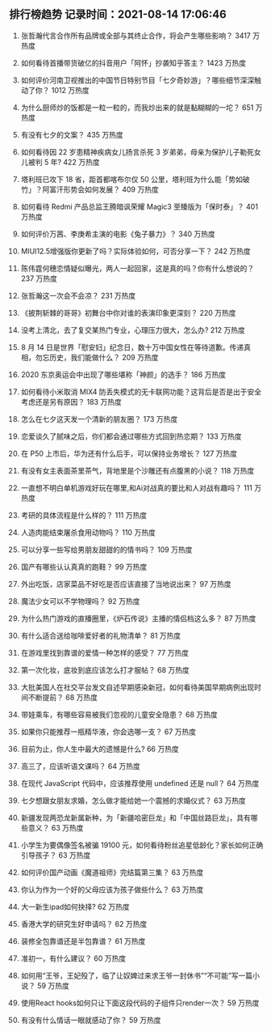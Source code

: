 
## 排行榜趋势 记录时间：2021-08-14 17:06:46
  
  1. 张哲瀚代言合作所有品牌或全部与其终止合作，将会产生哪些影响？ 3417 万热度
    
  2. 如何看待首播带货破亿的抖音用户「阿怀」抄袭知乎答主？ 1423 万热度
    
  3. 如何评价河南卫视推出的中国节日特别节目「七夕奇妙游」？哪些细节深深触动了你？ 1012 万热度
    
  4. 为什么厨师炒的饭都是一粒一粒的，而我炒出来的就是黏糊糊的一坨？ 651 万热度
    
  5. 有没有七夕的文案？ 435 万热度
    
  6. 如何看待因 22 岁患精神疾病女儿扬言杀死 3 岁弟弟，母亲为保护儿子勒死女儿被判 5 年? 422 万热度
    
  7. 塔利班已攻下 18 省，距首都喀布尔仅 50 公里，塔利班为什么能「势如破竹」？阿富汗形势会如何发展？ 409 万热度
    
  8. 如何看待 Redmi 产品总监王腾暗讽荣耀 Magic3 至臻版为「保时泰」？ 401 万热度
    
  9. 如何评价万茜、李庚希主演的电影《兔子暴力》？ 340 万热度
    
  10. MIUI12.5增强版你更新了吗？实际体验如何，可否分享一下？ 242 万热度
    
  11. 陈伟霆何穗恋情疑似曝光，两人一起回家，这是真的吗？你有什么想说的？ 237 万热度
    
  12. 张哲瀚这一次会不会凉？ 231 万热度
    
  13. 《披荆斩棘的哥哥》初舞台中你对谁的表演印象更深刻？ 220 万热度
    
  14. 没考上清北，去了复交某热门专业，心理压力很大，怎么办? 212 万热度
    
  15. 8 月 14 日是世界「慰安妇」纪念日，数十万中国女性在等待道歉。传递真相，勿忘历史，我们能做什么？ 209 万热度
    
  16. 2020 东京奥运会中出现了哪些堪称「神颜」的选手？ 186 万热度
    
  17. 如何看待小米取消 MIX4 防丢失模式的无卡联网功能？这背后是否是出于安全考虑还是另有原因？ 183 万热度
    
  18. 怎么在七夕这天发一个清新的朋友圈？ 173 万热度
    
  19. 恋爱谈久了腻味之后，你们都会通过哪些方式回到热恋期？ 133 万热度
    
  20. 在 P50 上市后，华为还有什么后手，可以保持业务增长？ 127 万热度
    
  21. 有没有女主表面茶里茶气，背地里是个沙雕还有点腹黑的小说？ 118 万热度
    
  22. 一直想不明白单机游戏好玩在哪里,和Ai对战真的要比和人对战有趣吗？ 111 万热度
    
  23. 考研的具体流程是什么样的？ 111 万热度
    
  24. 人造肉能结束屠杀食用动物吗？ 110 万热度
    
  25. 可以分享一些写给男朋友甜甜的的情书吗？ 109 万热度
    
  26. 国产有哪些认认真真的跑鞋？ 99 万热度
    
  27. 外出吃饭，店家菜品不好吃是否应该直接了当地说出来？ 97 万热度
    
  28. 魔法少女可以不学物理吗？ 92 万热度
    
  29. 为什么热门游戏的直播圈里，《炉石传说》主播的情侣档这么多？ 87 万热度
    
  30. 有什么适合送给咖啡爱好者的礼物清单？ 81 万热度
    
  31. 在游戏里找到靠谱的爱情一种怎样的感受？ 77 万热度
    
  32. 第一次化妆，底妆到底应该怎么打才服帖？ 68 万热度
    
  33. 大批美国人在社交平台发文自述早期感染新冠，如何看待美国早期病例出现时间不断提前？ 68 万热度
    
  34. 带娃乘车，有哪些容易被我们忽视的儿童安全隐患？ 68 万热度
    
  35. 如果你只能推荐一瓶精华液，你会选哪一支？ 67 万热度
    
  36. 目前为止，你人生中最大的遗憾是什么? 66 万热度
    
  37. 高三了，应该听语文课吗？ 64 万热度
    
  38. 在现代 JavaScript 代码中，应该推荐使用 undefined 还是 null？ 64 万热度
    
  39. 七夕想跟女朋友求婚，怎么做才能给她一个震撼的求婚仪式？ 63 万热度
    
  40. 新疆发现两恐龙新属新种，为「新疆哈密巨龙」和「中国丝路巨龙」，具有哪些意义？ 63 万热度
    
  41. 小学生为要偶像签名被骗 19100 元，如何看待粉丝追星低龄化？家长如何正确引导孩子？ 63 万热度
    
  42. 如何评价国产动画《魔道祖师》完结篇第三集？ 63 万热度
    
  43. 你认为作为一个好的父母应该为孩子做些什么？ 63 万热度
    
  44. 大一新生ipad如何抉择? 62 万热度
    
  45. 香港大学的研究生好申请吗？ 62 万热度
    
  46. 装修全包靠谱还是半包靠谱？ 61 万热度
    
  47. 准初一，有什么建议？ 60 万热度
    
  48. 如何用“王爷，王妃殁了，临了让奴婢过来求王爷一封休书”“不可能”写一篇小说？ 59 万热度
    
  49. 使用React hooks如何只让下面这段代码的子组件只render一次？ 59 万热度
    
  50. 有没有什么情话一眼就感动了你？ 59 万热度
    
